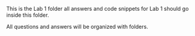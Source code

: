 This is the Lab 1 folder all answers and code snippets for Lab 1 should go inside this folder. 

All questions and answers will be organized with folders.
